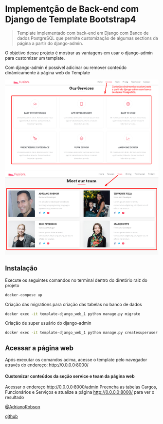 # Implementção de Back-end com Django de Template Bootstrap4

> Template implementado com back-end em Django com Banco de dados PostgreSQL que permite customização de algumas sections da página a partir do django-admin.  

<!-- Informações curtas sobre o projeto -->
O objetivo desse projeto é mostrar as vantagens em usar o django-admin para customizar um template. 

Com django-admin é possível adicinar ou remover conteúdo dinâmicamente à página web do Template
<!-- Fim informações curtas -->

<!-- Aqui colocamos um scress shot do projeto -->
![Seção de serviços](readme/services.png) 
![Seção de time](readme/team.png) 
<!-- Fim screen shots -->

<!-- Se você quiser passar alguma informação sobre instalação, deve seguir esse padrão -->
## Instalação
 
Execute os seguintes comandos no terminal dentro do diretório raiz do projeto

```sh
docker-compose up
```  


Criação das migrations para criação das tabelas no banco de dados

```sh
docker exec -it template-django_web_1 python manage.py migrate
```  

Criação de super usuário do django-admin

```sh
docker exec -it template-django_web_1 python manage.py createsuperuser
```  

<!-- Fim info instalação -->

<!-- Exemplo de uso -->
## Acessar a página web

Após executar os comandos acima, acesse o template pelo navegador através do endereço: http://0.0.0.0:8000/

#### Customizar conteúdos da seção service e team da página web

Acessar o endereço http://0.0.0.0:8000/admin
Preencha as tabelas Cargos, Funcionários e Serviços e atualize a página http://0.0.0.0:8000/ para ver o resultado



<!-- Fim exemplo de uso -->
 
[@AdrianoRobson](https://www.linkedin.com/in/adriano-robson/)  
 
[github](https://github.com/AdrianoRobson)

<!-- Fim informações sobre o criador -->
 
